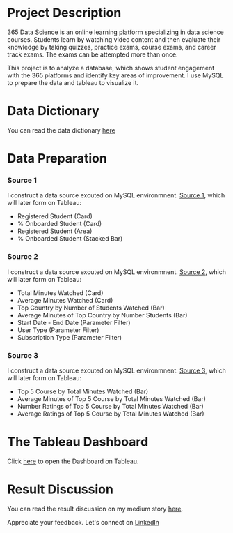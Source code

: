 # Project Description

365 Data Science is an online learning platform specializing in data science courses. Students learn by watching video content and then evaluate their knowledge by taking quizzes, practice exams, course exams, and career track exams. The exams can be attempted more than once.

This project is to analyze a database, which shows student engagement with the 365 platforms and identify key areas of improvement. I use MySQL to prepare the data and tableau to visualize it.

# Data Dictionary

You can read the data dictionary [here](https://github.com/rickisubagya/Elearning-Platform-Dashboard/blob/main/data_dict.md)

# Data Preparation
### Source 1
I construct a data source excuted on MySQL environmnent. [Source 1](https://github.com/rickisubagya/Elearning-Platform-Dashboard/blob/main/data_preparation/source_1.sql), which will later form on Tableau:
- Registered Student (Card)
- % Onboarded Student (Card)
- Registered Student (Area)
- % Onboarded Student (Stacked Bar)

### Source 2
I construct a data source excuted on MySQL environmnent. [Source 2](https://github.com/rickisubagya/Elearning-Platform-Dashboard/blob/main/data_preparation/source_2.sql), which will later form on Tableau:
- Total Minutes Watched (Card)
- Average Minutes Watched (Card)
- Top Country by Number of Students Watched (Bar)
- Average Minutes of Top Country by Number Students (Bar)
- Start Date - End Date (Parameter Filter)
- User Type (Parameter Filter)
- Subscription Type (Parameter Filter)

### Source 3
I construct a data source excuted on MySQL environmnent. [Source 3](https://github.com/rickisubagya/Elearning-Platform-Dashboard/blob/main/data_preparation/source_3.sql), which will later form on Tableau:
- Top 5 Course by Total Minutes Watched (Bar)
- Average Minutes of Top 5 Course by Total Minutes Watched (Bar)
- Number Ratings of Top 5 Course by Total Minutes Watched (Bar)
- Average Ratings of Top 5 Course by Total Minutes Watched (Bar)

# The Tableau Dashboard

Click [here](https://public.tableau.com/views/E-LearningPlatformDashboard/Dashboard1?:language=en-US&:display_count=n&:origin=viz_share_link) to open the Dashboard on Tableau.

# Result Discussion

You can read the result discussion on my medium story [here]().

Appreciate your feedback. Let's connect on [LinkedIn](https://www.linkedin.com/in/rickisubagya/)
